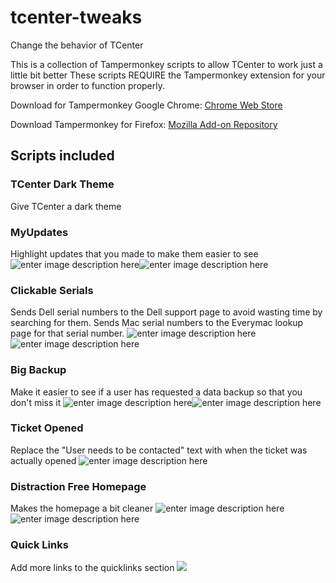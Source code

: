 
# tcenter-tweaks
Change the behavior of TCenter

This is a collection of Tampermonkey scripts to allow TCenter to work just a little bit better
These scripts REQUIRE the Tampermonkey extension for your browser in order to function properly.

Download for Tampermonkey Google Chrome: [Chrome Web Store](https://chrome.google.com/webstore/detail/tampermonkey/dhdgffkkebhmkfjojejmpbldmpobfkfo)

Download Tampermonkey for Firefox: [Mozilla Add-on Repository](https://addons.mozilla.org/en-US/firefox/addon/tampermonkey/)

## Scripts included

### TCenter Dark Theme
Give TCenter a dark theme

### MyUpdates
Highlight updates that you made to make them easier to see
![enter image description here](https://i.imgur.com/uByZGCX.png)![enter image description here](https://i.imgur.com/8s3IqQz.png)

### Clickable Serials
Sends Dell serial numbers to the Dell support page to avoid wasting time by searching for them. Sends Mac serial numbers to the Everymac lookup page for that serial number.
![enter image description here](https://i.imgur.com/yR3AOLU.png)![enter image description here](https://i.imgur.com/Zf4Vrod.png)

### Big Backup
Make it easier to see if a user has requested a data backup so that you don't miss it
![enter image description here](https://i.imgur.com/HdmQsHb.png)![enter image description here](https://i.imgur.com/QWcXjuq.png)

### Ticket Opened
Replace the "User needs to be contacted" text with when the ticket was actually opened
![enter image description here](https://i.imgur.com/QWcXjuq.png)

### Distraction Free Homepage
Makes the homepage a bit cleaner
![enter image description here](https://i.imgur.com/gswX27a.png)![enter image description here](https://i.imgur.com/nuwRv8U.png)

### Quick Links
Add more links to the quicklinks section
![](https://i.imgur.com/H4KRY0N.png)

